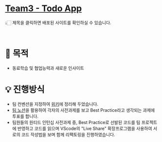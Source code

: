 # [Team3 - Todo App]()
👆🏻 제목을 클릭하면 배포된 사이트를 확인하실 수 있습니다.

<br/>

# 🧭 목적
- 동료학습 및 협업능력과 새로운 인사이트

# 💡 진행방식
- 팀 컨벤션을 지정하여 [위키](https://github.com/wanted-pre-onboarding-11th-team3/pre-onboarding-11th-1-3/wiki/Team-convention#commit-convention)에 정리해 두었습니다.
- [팀 노션](https://www.notion.so/3-5ae5a568e91640bb960bee97a98327a7?pvs=4)을 활용하여 각자의 사전과제를 보고 Best Practice라고 생각되는 과제에 투표를 합니다.
- 팀원들의 원티드 인턴십 사전과제 중, Best Practice로 선발된 코드를 팀 프로젝트에 반영하고 코드를 읽으며 VScode의 "Live Share" 확장프로그램을 사용하여 서로의 코드 작성법을 보며 함께 리팩토링을 진행하였습니다.
